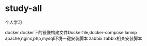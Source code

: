 # study-all
个人学习

docker  docker下的镜像构建文件Dockerfile,docker-compose
lanmp    apache,nginx,php,mysql环境一键安装脚本
zabbix   zabbix相关安装脚本